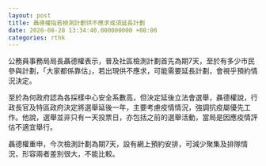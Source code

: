 ```yaml
---
layout: post
title: 聶德權指若檢測計劃供不應求或須延長計劃
date: 2020-08-28 13:34:40.000000000 +08:00
categories: rthk
---
```


公務員事務局局長聶德權表示，普及社區檢測計劃首先為期7天，至於有多少市民參與計劃，「大家都係靠估」，若出現供不應求，可能需要延長計劃，會視乎預約情況決定。

至於為何政府認為各採樣中心安全系數高，但決定延後立法會選舉，聶德權說，行政長官及特區政府決定將選舉延後一年，主要考慮疫情情況，強調抗疫屬優先工作。他說，選舉並非只有一天投票日，亦包括之前的選舉活動，當局是因應疫情評估不適宜舉行。

聶德權重申，今次檢測計劃為期7天，設有網上預約安排，可減少聚集及排隊情況，形容兩者差別很大，不能比較。
